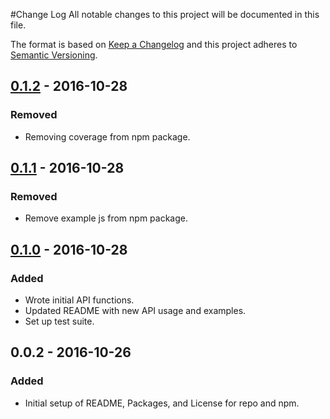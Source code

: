 #Change Log
All notable changes to this project will be documented in this file.

The format is based on [Keep a Changelog](http://keepachangelog.com/) and this project adheres to [Semantic Versioning](http://semver.org/).



## [0.1.2] - 2016-10-28
### Removed
* Removing coverage from npm package.

## [0.1.1] - 2016-10-28
### Removed
* Remove example js from npm package.

## [0.1.0] - 2016-10-28
### Added
* Wrote initial API functions.
* Updated README with new API usage and examples.
* Set up test suite.

## 0.0.2 - 2016-10-26
### Added
* Initial setup of README, Packages, and License for repo and npm.

[0.1.2]: https://github.com/Polyneue/behance-api/compare/v0.1.1...v0.1.2
[0.1.1]: https://github.com/Polyneue/behance-api/compare/v0.1.0...v0.1.1
[0.1.0]: https://github.com/Polyneue/behance-api/compare/v0.0.2...v0.1.0